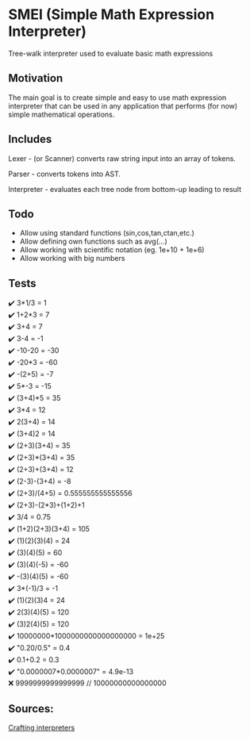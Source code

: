 # SMEI (Simple Math Expression Interpreter)

Tree-walk interpreter used to evaluate basic math expressions

## Motivation

The main goal is to create simple and easy to use math expression interpreter that can be
used in any application that performs (for now) simple mathematical operations.

## Includes

Lexer - (or Scanner) converts raw string input into an array of tokens.

Parser - converts tokens into AST.

Interpreter - evaluates each tree node from bottom-up leading to result

## Todo

- Allow using standard functions (sin,cos,tan,ctan,etc.)
- Allow defining own functions such as avg(...)
- Allow working with scientific notation (eg. 1e+10 + 1e+6)
- Allow working with big numbers

## Tests

✔️ 3\*1/3 = 1  
✔️ 1+2\*3 = 7  
✔️ 3+4 = 7  
✔️ 3-4 = -1  
✔️ -10-20 = -30  
✔️ -20\*3 = -60  
✔️ -(2+5) = -7  
✔️ 5\*-3 = -15  
✔️ (3+4)\*5 = 35  
✔️ 3\*4 = 12  
✔️ 2(3+4) = 14  
✔️ (3+4)2 = 14  
✔️ (2+3)(3+4) = 35  
✔️ (2+3)\*(3+4) = 35  
✔️ (2+3)+(3+4) = 12  
✔️ (2-3)-(3+4) = -8  
✔️ (2+3)/(4+5) = 0.555555555555556  
✔️ (2+3)-(2\*3)+(1+2)+1  
✔️ 3/4 = 0.75  
✔️ (1+2)(2+3)(3+4) = 105  
✔️ (1)(2)(3)(4) = 24  
✔️ (3)(4)(5) = 60  
✔️ (3)(4)(-5) = -60  
✔️ -(3)(4)(5) = -60  
✔️ 3\*(-1)/3 = -1  
✔️ (1)(2)(3)4 = 24  
✔️ 2(3)(4)(5) = 120  
✔️ (3)2(4)(5) = 120  
✔️ 10000000\*1000000000000000000 = 1e+25  
✔️ "0.20/0.5" = 0.4  
✔️ 0.1+0.2 = 0.3  
✔️ "0.0000007\*0.0000007" = 4.9e-13  
❌ 9999999999999999 // 10000000000000000

## Sources:

[Crafting interpreters](https://craftinginterpreters.com/)

